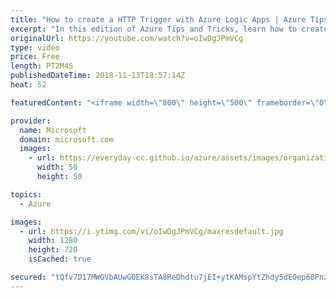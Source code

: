 ```yaml
---
title: "How to create a HTTP Trigger with Azure Logic Apps | Azure Tips and Tricks"
excerpt: "In this edition of Azure Tips and Tricks, learn how to create a HTTP Request Trigger that is inside an Azure Logic App. You will also learn how to apply a JSON Schema to validate the HTTP Requests.     For more tips and tricks, visit: http://azuredev.tips/    Get started with 12 months of free services"
originalUrl: https://youtube.com/watch?v=oIwDgJPmVCg
type: video
price: Free
length: PT2M4S
publishedDateTime: 2018-11-13T18:57:14Z
heat: 52

featuredContent: "<iframe width=\"800\" height=\"500\" frameborder=\"0\" src=\"https://www.youtube.com/embed/oIwDgJPmVCg\" allow=\"accelerometer; autoplay; encrypted-media; gyroscope; picture-in-picture\" allowfullscreen></iframe>"

provider:
  name: Microsoft
  domain: microsoft.com
  images:
    - url: https://everyday-cc.github.io/azure/assets/images/organizations/microsoft.com-50x50.jpg
      width: 50
      height: 50

topics:
  - Azure

images:
  - url: https://i.ytimg.com/vi/oIwDgJPmVCg/maxresdefault.jpg
    width: 1280
    height: 720
    isCached: true

secured: "tQfv7D17MWGVbAUwG0EK8sTA8ReDhdtu7jEI+ytKAMspYtZhdy5dEOep60PnzjVGgGKdLEkXd3L0YU/eERyPqC+gXzvbaMhRFBLE6W14SCEO/2dxVzqcdP+rkymldvp6zqvMXefQUoTKTx4gd1R1w3/AGCbNS8D5d2AVZnJX+TOk29ytANrHeLKPdcKxIaDfkd7zqKuD1Y230rlIHc8SNHPXZMyroQsx6KNtXVYw+067RAQ+qpAMQ434jLRrjT+4AVl1ujybfpn8EHtoJy/oqwi5E3nH6Su7eLuIPa3L0DOsjhM0jtgzX/jLMvVLm7pH5iCiUKqVbn2/RS9JhIFMhqz8MaBsWAfnOUuFfFX8D3JJWfmtuQq6YLfRVyLg00Dk9FBOnV8JMJnEbLtZNhJKEHyynTUfML0wy3eoji+4IP0=;CFZfDc91v8xp88hcOYoP7w=="
---
```


